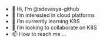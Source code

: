 - 👋 Hi, I’m @sdevasya-github
- 👀 I’m interested in cloud platforms
- 🌱 I’m currently learning K8S 
- 💞️ I’m looking to collaborate on K8S
- 📫 How to reach me ...

<!---
sdevasya-github/sdevasya-github is a ✨ special ✨ repository because its `README.md` (this file) appears on your GitHub profile.
You can click the Preview link to take a look at your changes.
--->
